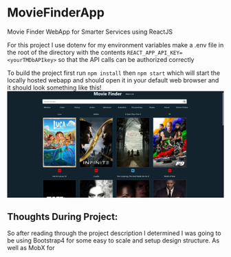 # MovieFinderApp
Movie Finder WebApp for Smarter Services using ReactJS


For this project I use dotenv for my environment variables
make a .env file in the root of the directory with the contents
`REACT_APP_API_KEY=<yourTMDbAPIkey>`
so that the API calls can be authorized correctly

To build the project first run
`npm install` 
then
`npm start`
which will start the locally hosted webapp and should open it in your default web browser
and it should look something like this!
![image](./example.png)

## Thoughts During Project: 

So after reading through the project description I determined I was going to be using Bootstrap4 for some easy to scale and setup design structure. As well as MobX for 